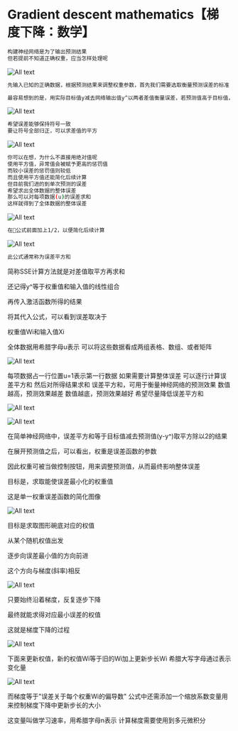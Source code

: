 # Gradient descent mathematics【梯度下降：数学】

```bash
构建神经网络是为了输出预测结果
但若提前不知道正确权重，应当怎样处理呢
```

![All text](http://ww1.sinaimg.cn/large/dc05ba18gy1fn2r0skr6aj21pc0uudxu.jpg)

```bash
先输入已知的正确数据，根据预测结果来调整权重参数，首先我们需要选取衡量预测误差的标准

最容易想到的是，用实际目标值y减去网络输出值y^以两者差值衡量误差，若预测值高于目标值，差值为负数，若预测值低于目标值，差值为正数
```

![All text](http://ww1.sinaimg.cn/large/dc05ba18gy1fn32d0mrtlj210i08a75i.jpg)

```bash
希望误差能够保持符号一致
要让符号全部归正，可以求差值的平方
```

![All text](http://ww1.sinaimg.cn/large/dc05ba18gy1fn32fyauywj210w09cabv.jpg)

```bash
你可以在想，为什么不直接用绝对值呢
使用平方值，异常值会被赋予更高的惩罚值
而较小误差的惩罚值则较低
而且使用平方值还能简化后续计算
但目前我们进的到单次预测的误差
希望求出全体数据的整体误差
那么可以对每项数据(u)的误差求和
这样就得到了全体数据的整体误差
```

![All text](http://ww1.sinaimg.cn/large/dc05ba18gy1fn32l11ak5j21760bajtr.jpg)

```bash
在公式前面加上1/2，以便简化后续计算
```

![All text](http://ww1.sinaimg.cn/large/dc05ba18gy1fn32pqnrrdj216m0bstc5.jpg)

```bash
此公式通常称为误差平方和
```

简称SSE计算方法就是对差值取平方再求和

还记得y^等于权重值和输入值的线性组合

再传入激活函数所得的结果

将其代入公式，可以看到误差取决于

权重值Wi和输入值Xi

全体数据用希腊字母u表示
可以将这些数据看成两组表格、数组、或者矩阵

![All text](http://ww1.sinaimg.cn/large/dc05ba18gy1fn3344b4t9j21ku0zytq7.jpg)

每项数据占一行位置u=1表示第一行数据
如果需要计算整体误差
可以逐行计算误差平方和
然后对所得结果求和
误差平方和，可用于衡量神经网络的预测效果
数值越高，预测效果越差
数值越底，预测效果越好
希望尽量降低误差平方和

![All text](http://ww1.sinaimg.cn/large/dc05ba18gy1fn338up0bej21m60zknk7.jpg)

![All text](http://ww1.sinaimg.cn/large/dc05ba18gy1fn33bc9683j21ia0p6dr6.jpg)

在简单神经网络中，误差平方和等于目标值减去预测值(y-y^)取平方除以2的结果

在展开预测值之后，可以看出，权重是误差函数的参数

因此权重可被当做控制按钮，用来调整预测值，从而最终影响整体误差

目标是，求取能使误差最小化的权重值

这是单一权重误差函数的简化图像

![All text](http://ww1.sinaimg.cn/large/dc05ba18gy1fn33faoqhcj21300zsn5p.jpg)

目标是求取图形碗底对应的权值

从某个随机权值出发

逐步向误差最小值的方向前进

这个方向与梯度(斜率)相反

![All text](http://ww1.sinaimg.cn/large/dc05ba18gy1fn33iej3y9j21d80z0qfu.jpg)

只要始终沿着梯度，反复逐步下降

最终就能求得对应最小误差的权值

这就是梯度下降的过程

![All text](http://ww1.sinaimg.cn/large/dc05ba18gy1fn33m3u8boj21au10wqha.jpg)

下面来更新权值，新的权值Wi等于旧的Wi加上更新步长Wi
希腊大写字母通过表示变化量

![All text](http://ww1.sinaimg.cn/large/dc05ba18gy1fn33o5nwwuj20wq096wgm.jpg)

而梯度等于"误差关于每个权重Wi的偏导数"
公式中还需添加一个缩放系数变量用来控制梯度下降中更新步长的大小

这变量叫做学习速率，用希腊字母n表示
计算梯度需要使用到多元微积分
